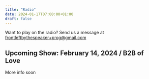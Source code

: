 ```yaml
---
title: "Radio"
date: 2024-01-17T07:00:00+01:00
draft: false
---
```

<!--We're offline now, you can check out the [radio archive]({{< ref "/radio_archive" >}}) in the meantime.-->

Want to play on the radio? Send us a message at <frontleftbythespeaker+prog@gmail.com>

## Upcoming Show: February 14, 2024 / B2B of Love
<!--{{< youtube id="GMNKhn0PdgI" autoplay="true">}}-->

More info soon
